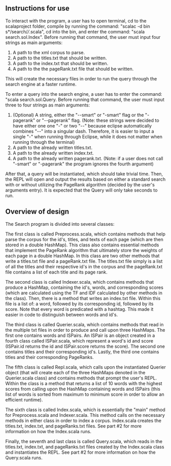 Instructions for use
-
To interact with the program, a user has to open terminal, cd to the scalaproject
folder, compile by running the command: "scalac -d bin s*/search/*/*.scala", cd
into the bin, and enter the command: "scala search.sol.Index". Before running that
command, the user must input four strings as main arguments:

1. A path to the xml corpus to parse.
2. A path to the titles.txt that should be written.
3. A path to the index.txt that should be written.
4. A path to the the pageRank.txt file that should be written.

This will create the necessary files in order to run the query through the search
engine at a faster runtime.

To enter a query into the search engine, a user has to enter the command: "scala
search.sol.Query. Before running that command, the user must input three to four
strings as main arguments:

1. (Optional) A string, either the "--smart" or "-smart" flag or the "-pagerank"
or "--pagerank" flag. (Note: these strings were decided to have either one
one "-" or two "--" because eclipse automatically combines "--" into a
singular dash. Therefore, it is easier to input a single "-" when running through
Eclipse, while it does not matter when running through the terminal)
2. A path to the already written titles.txt.
3. A path to the already written index.txt.
4. A path to the already written pagerank.txt.
(Note: if a user does not call "-smart" or "-pagerank" the program ignores the fourth
argument)

After that, a query will be instantiated, which should take trivial time. Then, the REPL will open and output the results based on either a standard search with or without utilizing the PageRank algorithm (decided by the user's arguments entry). It is expected that the Query will only take seconds to run.

Overview of design
-
The Search program is divided into several classes:

The first class is called Preprocess.scala, which contains methods that help parse
the corpus for the id's, titles, and texts of each page (which are then stored in
a double HashMap). This class also contains essential methods that implement the
PageRank algorithm that ultimately store the weights of each page in a double HashMap.
In this class are two other methods that write a titles.txt file and a pageRank.txt
file. The titles.txt file simply is a list of all the titles and their respective
id's in the corpus and the pageRank.txt file contains a list of each title and its
page rank.

The second class is called Indexer.scala, which contains methods that produce a
HashMap, containing the id's, words, and corresponding scores (which are calculated
using the TF and IDF calculated by other methods in the class). Then, there is a
method that writes an index.txt file. Within this file is a list of: a word,
followed by its corresponding id, followed by its score. Note that every word is
predicated with a hashtag. This made it easier in code to distinguish between
words and id's.

The third class is called Querier.scala, which contains methods that read in the
multiple txt files in order to produce and call upon three HashMaps. The first one
contains words and ISPairs. An ISPair is an object created in a fourth class called
ISPair.scala, which represent a word's id and score (ISPair.id returns the id and
ISPair.score returns the score). The second one contains titles and their corresponding
id's. Lastly, the third one contains titles and their corresponding PageRanks.

The fifth class is called Repl.scala, which calls upon the instantiated Querier
object (that will create each of the three HashMaps denoted in the Querier.scala
class) and contains methods that prompt the user's REPL. Within the class is a method
that returns a list of 10 words with the highest scores from calling upon the HashMap
containing words and ISPairs (this list of words is sorted from maximum to minimum
score in order to allow an efficient runtime).

The sixth class is called Index.scala, which is essentially the "main" method for
Preprocess.scala and Indexer.scala. This method calls on the necessary methods in
either class in order to index a corpus. Index.scala creates the titles.txt,
index.txt, and pageRanks.txt files. See part #2 for more information on how the
Index.scala runs.

Finally, the seventh and last class is called Query.scala, which reads in the
titles.txt, index.txt, and pageRanks.txt files created by the Index.scala class
and instantiates the REPL. See part #2 for more information on how the
Query.scala runs.
